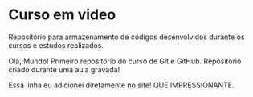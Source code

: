 # Curso em video
 Repositório para armazenamento de códigos desenvolvidos durante os cursos e estudos realizados.

Olá, Mundo!
Primeiro repositório do curso de Git e GitHub.
Repositório criado durante uma aula gravada!

Essa linha eu adicionei diretamente no site! QUE IMPRESSIONANTE.
